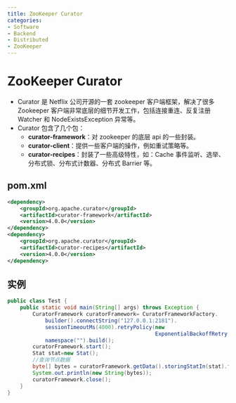 ```yaml
---
title: ZooKeeper Curator
categories:
- Software
- Backend
- Distributed
- ZooKeeper
---
```

# ZooKeeper Curator

- Curator 是 Netflix 公司开源的一套 zookeeper 客户端框架，解决了很多 Zookeeper 客户端非常底层的细节开发工作，包括连接重连、反复注册 Watcher 和 NodeExistsException 异常等。
- Curator 包含了几个包：
    - **curator-framework**：对 zookeeper 的底层 api 的一些封装。
    - **curator-client**：提供一些客户端的操作，例如重试策略等。
    - **curator-recipes**：封装了一些高级特性，如：Cache 事件监听、选举、分布式锁、分布式计数器、分布式 Barrier 等。

## pom.xml

```xml
<dependency>
    <groupId>org.apache.curator</groupId>
    <artifactId>curator-framework</artifactId>
    <version>4.0.0</version>
</dependency>
<dependency>
    <groupId>org.apache.curator</groupId>
    <artifactId>curator-recipes</artifactId>
    <version>4.0.0</version>
</dependency>
```

## 实例

```java
public class Test {
    public static void main(String[] args) throws Exception {
        CuratorFramework curatorFramework= CuratorFrameworkFactory.
            builder().connectString("127.0.0.1:2181").
            sessionTimeoutMs(4000).retryPolicy(new
                                               ExponentialBackoffRetry(1000,3)).
            namespace("").build();
        curatorFramework.start();
        Stat stat=new Stat();
        //查询节点数据
        byte[] bytes = curatorFramework.getData().storingStatIn(stat).forPath("/test");
        System.out.println(new String(bytes));
        curatorFramework.close();
    }
}
```

